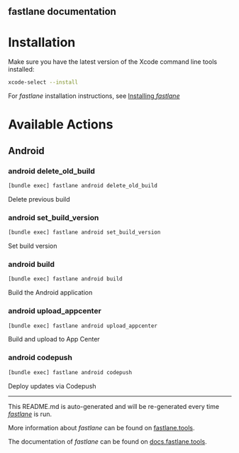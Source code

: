 fastlane documentation
----

# Installation

Make sure you have the latest version of the Xcode command line tools installed:

```sh
xcode-select --install
```

For _fastlane_ installation instructions, see [Installing _fastlane_](https://docs.fastlane.tools/#installing-fastlane)

# Available Actions

## Android

### android delete_old_build

```sh
[bundle exec] fastlane android delete_old_build
```

Delete previous build

### android set_build_version

```sh
[bundle exec] fastlane android set_build_version
```

Set build version

### android build

```sh
[bundle exec] fastlane android build
```

Build the Android application

### android upload_appcenter

```sh
[bundle exec] fastlane android upload_appcenter
```

Build and upload to App Center

### android codepush

```sh
[bundle exec] fastlane android codepush
```

Deploy updates via Codepush

----

This README.md is auto-generated and will be re-generated every time [_fastlane_](https://fastlane.tools) is run.

More information about _fastlane_ can be found on [fastlane.tools](https://fastlane.tools).

The documentation of _fastlane_ can be found on [docs.fastlane.tools](https://docs.fastlane.tools).
